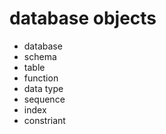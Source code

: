 # database objects

* database
* schema
* table
* function
* data type
* sequence
* index
* constriant
